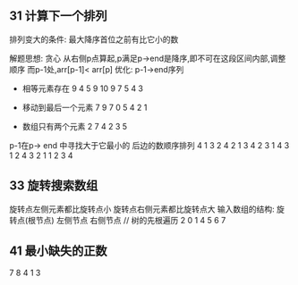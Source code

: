 ## 31 计算下一个排列
排列变大的条件:
	最大降序首位之前有比它小的数

解题思想:
	贪心
	从右侧p点算起,p满足p->end是降序,即不可在这段区间内部,调整顺序
	而p-1处,arr[p-1]< arr[p]
	优化: p-1->end序列

* 相等元素存在
9
4 5 9 10 9 7 5 4 3

* 移动到最后一个元素
7
9 7 0 5 4 2 1 

* 数组只有两个元素
2
7 4
2
3 5

p-1在p-> end 中寻找大于它最小的 后边的数顺序排列
4 1 3 2
4 2 1 3
4 2 3 1
4 3 1 2
4 3 2 1
1 2 3 4

## 33 旋转搜索数组
旋转点左侧元素都比旋转点小
旋转点右侧元素都比旋转点大
输入数组的结构:
	旋转点(根节点) 左侧节点 右侧节点
// 树的先根遍历
2 0 1 4 5 6 7

## 41 最小缺失的正数
7 8 4 1 3


